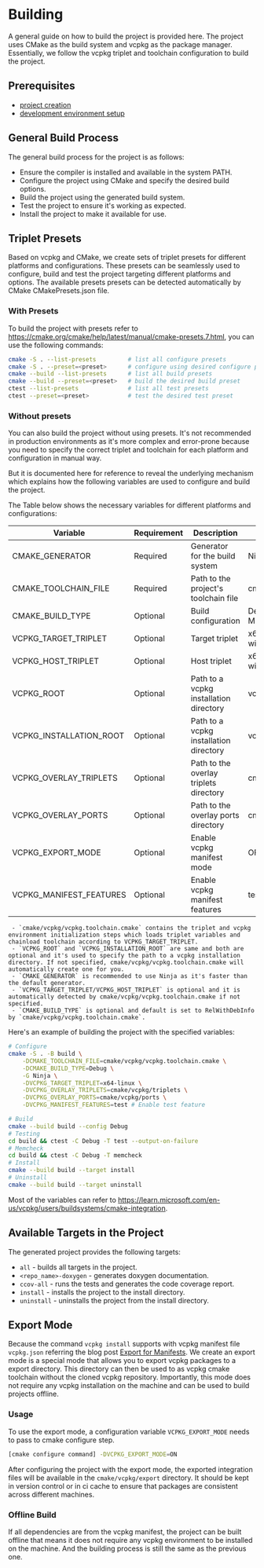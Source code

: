 # Building

A general guide on how to build the project is provided here. The project uses CMake as the build system and vcpkg as the package manager. Essentially, we follow the vcpkg triplet and toolchain configuration to build the project.

## Prerequisites

- [project creation](project_management.md)
- [development environment setup](development_environment.md)

## General Build Process

The general build process for the project is as follows:

- Ensure the compiler is installed and available in the system PATH.
- Configure the project using CMake and specify the desired build options.
- Build the project using the generated build system.
- Test the project to ensure it's working as expected.
- Install the project to make it available for use.

## Triplet Presets

Based on vcpkg and CMake, we create sets of triplet presets for different platforms and configurations. These presets can be seamlessly used to configure, build and test the project targeting different platforms and options. The available presets presets can be detected automatically by CMake CMakePresets.json file.

### With Presets

To build the project with presets refer to <https://cmake.org/cmake/help/latest/manual/cmake-presets.7.html>, you can use the following commands:

```bash
cmake -S . --list-presets         # list all configure presets
cmake -S . --preset=<preset>      # configure using desired configure preset
cmake --build --list-presets      # list all build presets
cmake --build --preset=<preset>   # build the desired build preset
ctest --list-presets              # list all test presets
ctest --preset=<preset>           # test the desired test preset
```

### Without presets

You can also build the project without using presets. It's not recommended in production environments as it's more complex and error-prone because you need to specify the correct triplet and toolchain for each platform and configuration in manual way.

But it is documented here for reference to reveal the underlying mechanism which explains how the following variables are used to configure and build the project.

The Table below shows the necessary variables for different platforms and configurations:

| Variable                | Requirement | Description                            | Allowed Values                              |
|-------------------------|-------------|----------------------------------------|---------------------------------------------|
| CMAKE_GENERATOR         | Required    | Generator for the build system         | Ninja, Unix Makefiles, etc.                 |
| CMAKE_TOOLCHAIN_FILE    | Required    | Path to the project's toolchain file   | cmake/vcpkg/vcpkg.toolchain.cmake           |
| CMAKE_BUILD_TYPE        | Optional    | Build configuration                    | Debug, Release, RelWithDebInfo, MinSizeRel  |
| VCPKG_TARGET_TRIPLET    | Optional    | Target triplet                         | x64-windows, x64-linux, arm64-windows, etc. |
| VCPKG_HOST_TRIPLET      | Optional    | Host triplet                           | x64-windows, x64-linux, arm64-windows, etc. |
| VCPKG_ROOT              | Optional    | Path to a vcpkg installation directory | vcpkg installation directory                |
| VCPKG_INSTALLATION_ROOT | Optional    | Path to a vcpkg installation directory | vcpkg installation directory                |
| VCPKG_OVERLAY_TRIPLETS  | Optional    | Path to the overlay triplets directory | cmake/vcpkg/triplets                        |
| VCPKG_OVERLAY_PORTS     | Optional    | Path to the overlay ports directory    | cmake/vcpkg/ports                           |
| VCPKG_EXPORT_MODE       | Optional    | Enable vcpkg manifest mode             | OFF, ON                                     |
| VCPKG_MANIFEST_FEATURES | Optional    | Enable vcpkg manifest features         | test                                        |

```{note}
 - `cmake/vcpkg/vcpkg.toolchain.cmake` contains the triplet and vcpkg environment initialization steps which loads triplet variables and chainload toolchain according to VCPKG_TARGET_TRIPLET.
 - `VCPKG_ROOT` and `VCPKG_INSTALLATION_ROOT` are same and both are optional and it's used to specify the path to a vcpkg installation directory. If not specified, cmake/vcpkg/vcpkg.toolchain.cmake will automatically create one for you.
 - `CMAKE_GENERATOR` is recommended to use Ninja as it's faster than the default generator.
 - `VCPKG_TARGET_TRIPLET/VCPKG_HOST_TRIPLET` is optional and it is automatically detected by cmake/vcpkg/vcpkg.toolchain.cmake if not specified.
 - `CMAKE_BUILD_TYPE` is optional and default is set to RelWithDebInfo by `cmake/vcpkg/vcpkg.toolchain.cmake`.
```

Here's an example of building the project with the specified variables:

```bash
# Configure
cmake -S . -B build \
    -DCMAKE_TOOLCHAIN_FILE=cmake/vcpkg/vcpkg.toolchain.cmake \
    -DCMAKE_BUILD_TYPE=Debug \
    -G Ninja \
    -DVCPKG_TARGET_TRIPLET=x64-linux \
    -DVCPKG_OVERLAY_TRIPLETS=cmake/vcpkg/triplets \
    -DVCPKG_OVERLAY_PORTS=cmake/vcpkg/ports \
    -DVCPKG_MANIFEST_FEATURES=test # Enable test feature

# Build
cmake --build build --config Debug
# Testing
cd build && ctest -C Debug -T test --output-on-failure
# Memcheck
cd build && ctest -C Debug -T memcheck
# Install
cmake --build build --target install
# Uninstall
cmake --build build --target uninstall
```

Most of the variables can refer to <https://learn.microsoft.com/en-us/vcpkg/users/buildsystems/cmake-integration>.


## Available Targets in the Project

The generated project provides the following targets:

- `all` - builds all targets in the project.
- `<repo_name>-doxygen` - generates doxygen documentation.
- `ccov-all` - runs the tests and generates the code coverage report.
- `install` - installs the project to the install directory.
- `uninstall` - uninstalls the project from the install directory.


## Export Mode

Because the command `vcpkg install` supports with vcpkg manifest file `vcpkg.json` referring the blog post [Export for Manifests](https://devblogs.microsoft.com/cppblog/vcpkg-2023-10-19-release-export-for-manifests-documentation-improvements-and-more/). We create an export mode is a special mode that allows you to export vcpkg packages to a export directory. This directory can then be used to as vcpkg cmake toolchain without the cloned vcpkg repository. Importantly, this mode does not require any vcpkg installation on the machine and can be used to build projects offline.

### Usage

To use the export mode, a configuration variable `VCPKG_EXPORT_MODE` needs to pass to cmake configure step.

```bash
[cmake configure command] -DVCPKG_EXPORT_MODE=ON
```

After configuring the project with the export mode, the exported integration files will be available in the `cmake/vcpkg/export` directory. It should be kept in version control or in ci cache to ensure that packages are consistent across different machines.

### Offline Build

If all dependencies are from the vcpkg manifest, the project can be built offline that means it does not require any vcpkg environment to be installed on the machine. And the building process is still the same as the previous one.
